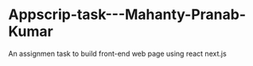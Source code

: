 # Appscrip-task---Mahanty-Pranab-Kumar
An assignmen task to build front-end web page using react next.js
